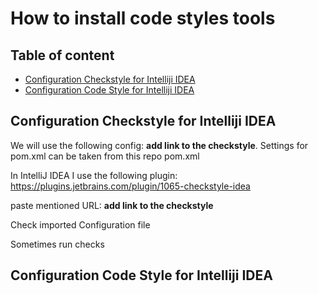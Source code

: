 # How to install code styles tools

## Table of content
* [Configuration Checkstyle for Intelliji IDEA](Configuration_Checkstyle_for_Intelliji_IDEA)
* [Configuration Code Style for Intelliji IDEA](Configuration_Code_Style_for_Intelliji_IDEA)

## Configuration Checkstyle for Intelliji IDEA
We will use the following config: **add link to the checkstyle**. Settings for pom.xml can be taken from this repo pom.xml

In IntelliJ IDEA I use the following plugin: https://plugins.jetbrains.com/plugin/1065-checkstyle-idea


paste mentioned URL: **add link to the checkstyle**

Check imported Configuration file 

Sometimes run checks 

## Configuration Code Style for Intelliji IDEA
